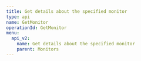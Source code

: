 ```yaml
---
title: Get details about the specified monitor
type: api
name: GetMonitor
operationId: GetMonitor
menu:
  api_v2:
    name: Get details about the specified monitor
    parent: Monitors
---
```

